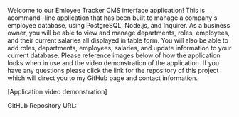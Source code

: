 Welcome to our Emloyee Tracker CMS interface application! This is acommand- line application that has been built to manage a company's employee database, using PostgreSQL, Node.js, and Inquirer.  As a business owner, you will be able to view and manage departments, roles, employees, and their current salaries all displayed in table form.  You will also be able to add roles, departments, employees, salaries, and update information to your current database.  Please reference images below of how the application looks when in use and the video demonstration of the application.  If you have any questions please click the link for the repository of this project which will direct you to my GitHub page and contact information. 




[Application video demonstration]


GitHub Repository URL: